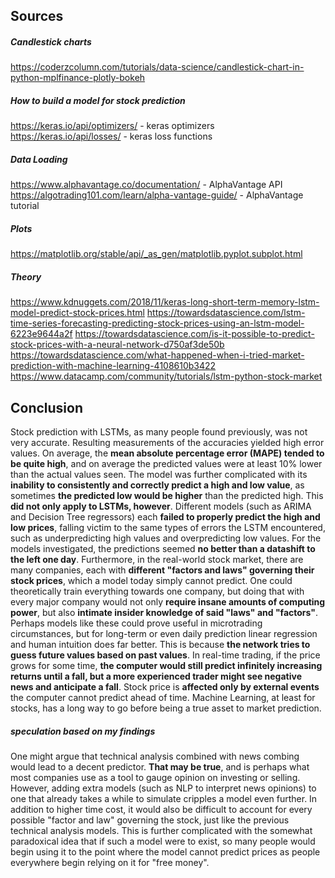 ## Sources
##### Candlestick charts
https://coderzcolumn.com/tutorials/data-science/candlestick-chart-in-python-mplfinance-plotly-bokeh 
##### How to build a model for stock prediction
https://keras.io/api/optimizers/ - keras optimizers
https://keras.io/api/losses/ - keras loss functions

##### Data Loading
https://www.alphavantage.co/documentation/ - AlphaVantage API
https://algotrading101.com/learn/alpha-vantage-guide/ - AlphaVantage tutorial

##### Plots
https://matplotlib.org/stable/api/_as_gen/matplotlib.pyplot.subplot.html

##### Theory
https://www.kdnuggets.com/2018/11/keras-long-short-term-memory-lstm-model-predict-stock-prices.html
https://towardsdatascience.com/lstm-time-series-forecasting-predicting-stock-prices-using-an-lstm-model-6223e9644a2f
https://towardsdatascience.com/is-it-possible-to-predict-stock-prices-with-a-neural-network-d750af3de50b
https://towardsdatascience.com/what-happened-when-i-tried-market-prediction-with-machine-learning-4108610b3422
https://www.datacamp.com/community/tutorials/lstm-python-stock-market

## Conclusion
Stock prediction with LSTMs, as many people found previously, was not very accurate. Resulting measurements of the accuracies yielded high error values.  On average, the **mean absolute percentage error (MAPE) tended to be quite high**, and on average the predicted values were at least 10% lower than the actual values seen. The model was further complicated with its **inability to consistently and correctly predict a high and low value**, as sometimes **the predicted low would be higher** than the predicted high. 
This **did not only apply to LSTMs, however**. Different models (such as ARIMA and Decision Tree regressors) each **failed to properly predict the high and low prices**, falling victim to the same types of errors the LSTM encountered, such as underpredicting high values and overpredicting low values. For the models investigated, the predictions seemed **no better than a datashift to the left one day**.
Furthermore, in the real-world stock market, there are many companies, each with **different "factors and laws" governing their stock prices**, which a model today simply cannot predict. One could theoretically train everything towards one company, but doing that with every major company would not only **require insane amounts of computing power**, but also **intimate insider knowledge of said "laws" and "factors"**.
Perhaps models like these could prove useful in microtrading circumstances, but for long-term or even daily prediction linear regression and human intuition does far better. This is because **the network tries to guess future values based on past values**. In real-time trading, if the price grows for some time, **the computer would still predict infinitely increasing returns until a fall, but a more experienced trader might see negative news and anticipate a fall**. Stock price is **affected only by external events** the computer cannot predict ahead of time.
Machine Learning, at least for stocks, has a long way to go before being a true asset to market prediction.
##### speculation based on my findings
One might argue that technical analysis combined with news combing would lead to a decent predictor. **That may be true**, and is perhaps what most companies use as a tool to gauge opinion on investing or selling. However, adding extra models (such as NLP to interpret news opinions) to one that already takes a while to simulate cripples a model even further. In addition to higher time cost, it would also be difficult to account for every possible "factor and law" governing the stock, just like the previous technical analysis models.
This is further complicated with the somewhat paradoxical idea that if such a model were to exist, so many people would begin using it to the point where the model cannot predict prices as people everywhere begin relying on it for "free money".
